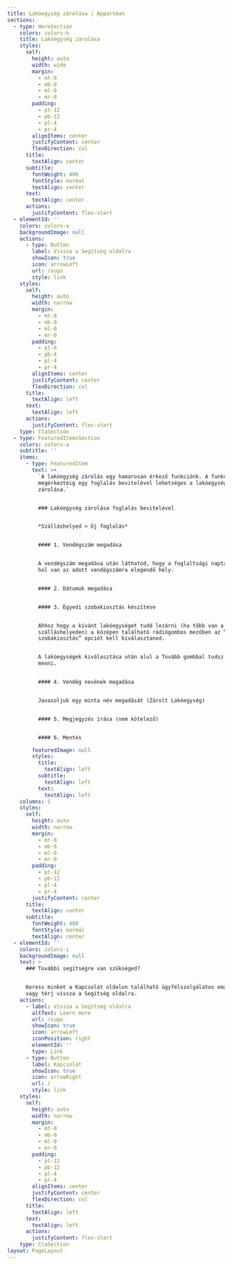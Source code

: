 ```yaml
---
title: Lakóegység zárolása | Appartman
sections:
  - type: HeroSection
    colors: colors-h
    title: Lakóegység zárolása
    styles:
      self:
        height: auto
        width: wide
        margin:
          - mt-0
          - mb-0
          - ml-0
          - mr-0
        padding:
          - pt-12
          - pb-12
          - pl-4
          - pr-4
        alignItems: center
        justifyContent: center
        flexDirection: col
      title:
        textAlign: center
      subtitle:
        fontWeight: 400
        fontStyle: normal
        textAlign: center
      text:
        textAlign: center
      actions:
        justifyContent: flex-start
  - elementId: ''
    colors: colors-a
    backgroundImage: null
    actions:
      - type: Button
        label: Vissza a Segítség oldalra
        showIcon: true
        icon: arrowLeft
        url: /sugo
        style: link
    styles:
      self:
        height: auto
        width: narrow
        margin:
          - mt-0
          - mb-0
          - ml-0
          - mr-0
        padding:
          - pt-6
          - pb-4
          - pl-4
          - pr-4
        alignItems: center
        justifyContent: center
        flexDirection: col
      title:
        textAlign: left
      text:
        textAlign: left
      actions:
        justifyContent: flex-start
    type: CtaSection
  - type: FeaturedItemsSection
    colors: colors-a
    subtitle: ''
    items:
      - type: FeaturedItem
        text: >+
          `A lakóegység zárolás egy hamarosan érkező funkciónk. A funkció
          megérkeztéig egy foglalás bevitelével lehetséges a lakóegységek gyors
          zárolása.`


          ### Lakóegység zárolása foglalás bevitelével


          *Szálláshelyed > Új foglalás*


          #### 1. Vendégszám megadása


          A vendégszám megadása után láthatod, hogy a foglaltsági naptár szerint
          hol van az adott vendégszámra elegendő hely.


          #### 2. Dátumok megadása


          #### 3. Egyedi szobakiosztás készítése


          Ahhoz hogy a kívánt lakóegységet tudd lezárni (ha több van a
          szálláshelyeden) a középen található rádiógombos mezőben az “Egyedi
          szobakiosztás” opciót kell kiválasztanod.


          A lakóegységek kiválasztása után alul a Tovább gombbal tudsz tovább
          menni.


          #### 4. Vendég nevének megadása


          Javasoljuk egy minta név megadását (Zárolt Lakóegység)


          #### 5. Megjegyzés írása (nem kötelező)


          #### 6. Mentés

        featuredImage: null
        styles:
          title:
            textAlign: left
          subtitle:
            textAlign: left
          text:
            textAlign: left
    columns: 1
    styles:
      self:
        height: auto
        width: narrow
        margin:
          - mt-0
          - mb-0
          - ml-0
          - mr-0
        padding:
          - pt-12
          - pb-12
          - pl-4
          - pr-4
        justifyContent: center
      title:
        textAlign: center
      subtitle:
        fontWeight: 400
        fontStyle: normal
        textAlign: center
  - elementId: ''
    colors: colors-i
    backgroundImage: null
    text: >
      ### További segítségre van szükséged?


      Keress minket a Kapcsolat oldalon található ügyfélszolgálatos email címen,
      vagy térj vissza a Segítség oldalra.
    actions:
      - label: Vissza a Segítség oldalra
        altText: Learn more
        url: /sugo
        showIcon: true
        icon: arrowLeft
        iconPosition: right
        elementId: ''
        type: Link
      - type: Button
        label: Kapcsolat
        showIcon: true
        icon: arrowRight
        url: /
        style: link
    styles:
      self:
        height: auto
        width: narrow
        margin:
          - mt-0
          - mb-0
          - ml-0
          - mr-0
        padding:
          - pt-12
          - pb-12
          - pl-4
          - pr-4
        alignItems: center
        justifyContent: center
        flexDirection: col
      title:
        textAlign: left
      text:
        textAlign: left
      actions:
        justifyContent: flex-start
    type: CtaSection
layout: PageLayout
---
```

